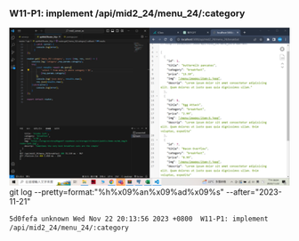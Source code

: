 ### W11-P1: implement /api/mid2_24/menu_24/:category
 
![](w11-p1.png)
 git log --pretty=format:"%h%x09%an%x09%ad%x09%s" --after="2023-11-21"

 ```
 5d0fefa unknown Wed Nov 22 20:13:56 2023 +0800  W11-P1: implement /api/mid2_24/menu_24/:category
 ```